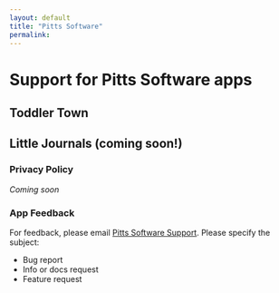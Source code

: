 ```yaml
---
layout: default
title: "Pitts Software"
permalink: 
---
```


# Support for Pitts Software apps



## Toddler Town


## Little Journals (coming soon!)



### Privacy Policy
*Coming soon*



### App Feedback
For feedback, please email [Pitts Software Support](mailto:pitts.software@gmail.com).
Please specify the subject:
- Bug report
- Info or docs request
- Feature request


